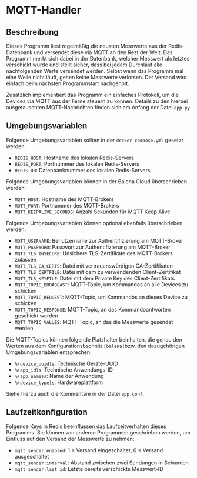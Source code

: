 MQTT-Handler
============

Beschreibung
------------

Dieses Programm liest regelmäßig die neusten Messwerte aus der Redis-Datenbank
und versendet diese via MQTT an den Rest der Welt. Das Programm merkt sich dabei
in der Datenbank, welcher Messwert als letztes verschickt wurde und stellt sicher,
dass bei jedem Durchlauf alle nachfolgenden Werte versendet werden. Selbst wenn
das Programm mal eine Weile nicht läuft, gehen keine Messwerte verlorsen. Der
Versand wird einfach beim nächsten Programmstart nachgeholt.

Zusätzlich implementiert das Programm ein einfaches Protokoll, um die Devices
via MQTT aus der Ferne steuern zu können. Details zu den hierbei ausgetauschten
MQTT-Nachrichten finden sich am Anfang der Datei `app.py`.

Umgebungsvariablen
------------------

Folgende Umgebungsvariablen sollten in der `docker-compose.yml` gesetzt werden:

 * `REDIS_HOST`: Hostname des lokalen Redis-Servers
 * `REDIS_PORT`: Portnummer des lokalen Redis-Servers
 * `REDIS_DB`: Datenbanknummer des lokalen Redis-Servers

Folgende Umgebungsvariablen können in der Balena Cloud überschrieben werden:

  * `MQTT_HOST`: Hostname des MQTT-Brokers
  * `MQTT_PORT`: Portnummer des MQTT-Brokers
  * `MQTT_KEEPALIVE_SECONDS`: Anzahl Sekunden für MQTT Keep Alive

Folgende Umgebungsvariablen können optional ebenfalls überschrieben werden:

  * `MQTT_USERNAME`: Benutzername zur Authentifizierung am MQTT-Broker
  * `MQTT_PASSWORD`: Passwort zur Authentifizierung am MQTT-Broker
  * `MQTT_TLS_INSECURE`: Unsichere TLS-Zertifikate des MQTT-Brokers zulassen
  * `MQTT_TLS_CA_CERTS`: Datei mit vertrauenswürdigen CA-Zertifikaten
  * `MQTT_TLS_CERTFILE`: Datei mit dem zu verwendenden Client-Zertifikat
  * `MQTT_TLS_KEYFILE`: Datei mit dem Private Key des Client-Zertifikats
  * `MQTT_TOPIC_BROADCAST`: MQTT-Topic, um Kommandos an alle Devices zu schicken
  * `MQTT_TOPIC_REQUEST`: MQTT-Topic, um Kommandos an dieses Device zu schicken
  * `MQTT_TOPIC_RESPONSE`: MQTT-Topic, an das Kommandoantworten geschickt werden
  * `MQTT_TOPIC_VALUES`: MQTT-Topic, an das die Messwerte gesendet werden

 Die MQTT-Topics können folgende Platzhalter beinhalten, die genau den Werten
 aus dem Konfigurationsbschnitt `[balena]`bzw. den dazugehörigen Umgebungsvariablen
 entsprechen:

  * `%(device_uuid)s`: Technische Geräte-UUID
  * `%(app_id)s`: Technische Anwendungs-ID 
  * `%(app_name)s`: Name der Anwendung
  * `%(device_type)s`: Hardwareplattform

Siehe hierzu auch die Kommentare in der Datei `app.conf`.

Laufzeitkonfiguration
---------------------

Folgende Keys in Redis beeinflussen das Laufzeitverhalten dieses Programms.
Sie können von anderen Programmen geschrieben werden, um Einfluss auf den
Versand der Messwerte zu nehmen:

 * `mqtt_sender:enabled`: 1 = Versand eingeschaltet, 0 = Versand ausgeschaltet
 * `mqtt_sender:interval`: Abstand zwischen zwei Sendungen in Sekunden
 * `mqtt_sender:last_id`: Letzte bereits verschickte Messwert-ID